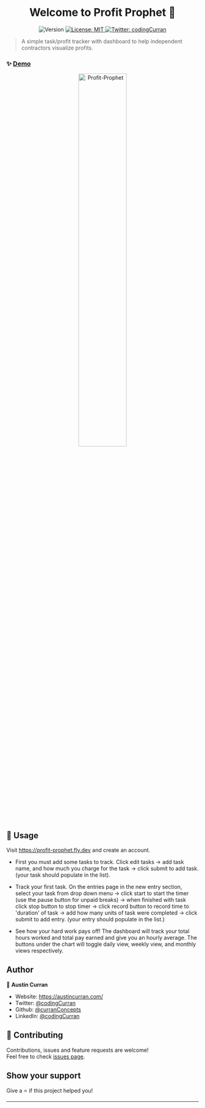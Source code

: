 <h1 align="center">Welcome to Profit Prophet 👋</h1>
<p align="center">
  <img alt="Version" src="https://img.shields.io/badge/version-1.0-blue.svg?cacheSeconds=2592000" />
  <a href="#" target="_blank">
    <img alt="License: MIT" src="https://img.shields.io/badge/License-MIT-yellow.svg" />
  </a>
  <a href="https://twitter.com/codingCurran" target="_blank">
    <img alt="Twitter: codingCurran" src="https://img.shields.io/twitter/follow/codingCurran.svg?style=social" />
  </a>
</p>

> A simple task/profit tracker with dashboard to help independent contractors visualize profits.

### ✨ [Demo](https://profit-prophet.fly.dev)
 <p align="center">
   <a target="_blank" href="https://profit-prophet.fly.dev">
            <img src="https://i.ibb.co/r0B8TW5/profit-Mock.jpg" width="50%" alt="Profit-Prophet"/>
  </a>
 </p>

## 🚀 Usage

Visit https://profit-prophet.fly.dev and create an account.

* First you must add some tasks to track.
  Click edit tasks ->
  add task name, and how much you charge for the task ->
  click submit to add task. (your task should populate in the list).

* Track your first task.
  On the entries page in the new entry section, select your task from drop down menu ->
  click start to start the timer (use the pause button for unpaid breaks) ->
  when finished with task click stop button to stop timer ->
  click record button to record time to 'duration' of task ->
  add how many units of task were completed ->
  click submit to add entry. (your entry should populate in the list.)

* See how your hard work pays off!
  The dashboard will track your total hours worked and total pay earned and give you an hourly average.
  The buttons under the chart will toggle daily view, weekly view, and monthly views respectively. 

## Author

👤 **Austin Curran**

* Website: https://austincurran.com/
* Twitter: [@codingCurran](https://twitter.com/codingCurran)
* Github: [@curranConcepts](https://github.com/curranConcepts)
* LinkedIn: [@codingCurran](https://linkedin.com/in/codingCurran)

## 🤝 Contributing

Contributions, issues and feature requests are welcome!<br />Feel free to check [issues page](https://github.com/curranConcepts/profit-prophet/issues). 

## Show your support

Give a ⭐️ if this project helped you!

***
